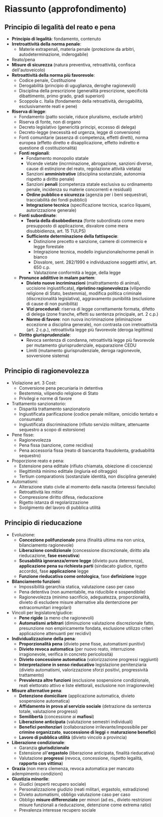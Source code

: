 # Riassunto (approfondimento)

## Principio di legalità del reato e pena

- **Principio di legalità**: fondamento, contenuto
- **Irretroattività della norma penale**:
  - Materie extrapenali, materia penale (protezione da arbitri, autodeterminazione, inderogabile)
- Reato/pena
- **Misure di sicurezza** (natura preventiva, retroattività, confisca dell'autoveicolo)
- **Retroattività della norma più favorevole**:
  - Codice penale, Costituzione
  - Derogabilità (principio di uguglianza, deroghe ragionevoli)
  - Disciplina della prescrizione (generalità prescrizione, specificità dibattimento, primo grado, gradi superiori)
  - Scoppola c. Italia (fondamento della retroattività, derogabilità, esclusivamente reati e pene)
- **Riserva di legge**:
  - Fondamento (patto sociale, riduce pluralismo, esclude arbitri)
  - Riserva di fonte, non di organo
  - Decreto legislativo (genericità principi, eccesso di delega)
  - Decreto-legge (necessità ed urgenza, legge di conversione)
  - Fonti comunitarie (assenza di competenza, effetti diretti), norma europea (effetto diretto e disapplicazione, effetto indiretto e questione di costituzionalità)
  - **Fonti regionali**:
    - Fondamento monopolio statale
    - Vicende vietate (incrminazione, abrogazione, sanzioni diverse, cause di estinzione del reato, regolazione attività vietata)
    - Sanzioni **amministrative** (disciplina sostanziale, autonomia rispetto a diritto penale)
    - Sanzioni **penali** (competenza statale esclusiva su ordinamento penale, incidenza su materie concorrenti e residuali)
    - **Ordine pubblico e sicurezza** (agenzia per i beni sequestrati, tracciabilità dei fondi pubblici)
    - **Integrazione tecnica** (specificazione tecnica, scarico liquami, autorizzazione generale)
  - **Fonti subordinate**:
    - **Teoria della disobbedienza** (fonte subordinata come mero presupposto di applicazione, disvalore come mera disubbidienza, art. 15 TULPS)
    - **Sufficiente determinazione della fattispecie**:
      - Distinzione precetto e sanzione, camere di commercio e legge forestale
      - Integrazione tecnica, modello ingiunzionale/norme penali in bianco
      - Disvalore, sent. 282/1990 e individuazione soggetti attivi, art. 650 c.p.
      - Valutazione conformità a legge, della legge
  - **Pronunce addittive in malam partem**:
    - **Divieto nuove incriminazioni** (maltrattamento di animali, uccisione ingiustificata), **ripristino ragionevolezza** (vilipendio religione di Stato, bestemmia), modifica politica criminale (discrezionalità legislativa), aggravamento punibilità (esclusione di cause di non punibilità)
    - **Vizi procedurali**: riserva di legge correttamente formata, difetto di delega (zone franche, effetti su sentenza principale, art. 2 c.p.)
    - **Norme di favore**: non nuova incriminazione (eliminazione eccezione a disciplina generale), non contrasta con irretroattività (art. 2 c.p.), retroattivita legge più favorevole (deroga legittima)
  - **Diritto giurisprudenziale**:
    - Revoca sentenza di condanna, retroattività legge più favorevole per mutamento giurisprudenziale, equparazione CEDU
    - Limiti (mutamento giurisprudenziale, deroga ragionevole, sovversione sistema)

## Principio di ragionevolezza

- Violazione art. 3 Cost:
  - Conversione pena pecuniaria in detentiva
  - Bestemmia, vilipendio religione di Stato
  - Privilegi e norme di favore
- Trattamento sanzionatorio:
  - Disparità trattamento sanzionatorio
  - Ingiustificata parificazione (codice penale militare, omicidio tentato e consumato)
  - Ingiustificata discriminazione (rifiuto servizio militare, attenuante sequestro a scopo di estorsione)
- Pene fisse:
  - Ragionevolezza
  - Pena fissa (sanzione, come recidiva)
  - Pena accessoria fissa (reato di bancarotta fraudolenta, graduabilità sequestro)
- Proporzione reato e pena:
  - Estensione pena edittale (rifiuto chiamata, obiezione di coscienza)
  - Illegittimità minimo edittale (ingiuria ed oltraggio)
  - Tertium comparationis (sostanziale identità, non disciplina generale)
- Automatismi:
  - Alterazione stato civile al momento della nascita (interessi fanciullo)
  - Retroattività lex mitior
  - Compressione diritto difesa, rieducazione
  - Rigetto istanza di regolarizzazione
  - Svolgimento del lavoro di pubblica utilità

## Principio di rieducazione

- Evoluzione:
  - **Concezione polifunzionale** pena (finalità ultima ma non unica, bilanciamento ragionevole)
  - **Liberazione condizionale** (concessione discrezionale, diritto alla rieducazione, **fase esecutiva**)
  - **Scusabilità ignoranza/errore legge** (divieto pura deterrenza), **applicazione pena su richiesta parti** (sindacato giudice, rigetto accordo), fase **applicazione** legge
  - **Funzione rieducativa come ontologica**, fase **definizione** legge
- **Bilanciamento funzioni**:
  - Impossibilità gerarchia statica, valutazione caso per caso
  - Pena detentiva (non aumentabile, ma riducibile e sospendibile)
  - Ragionevolezza (minimo sacrificio, adeguatezza, proporzionalità, divieto di escludere misure alternative alla dentenzione per extracomunitari irregolari)
- Vincoli per legislatore/giudice:
  - **Pene rigide** (a meno che ragionevoli)
  - **Automatismi arbitrari** (diminuzione valutazione discrezionale fatto, presunzione non empiricamente fondata, esclusione utilizzo criteri applicazione attenuanti per recidivi)
- **Individualizzazione della pena**:
  - **Proporzionalità pena** (divieto pene fisse, automatismi punitivi)
  - **Divieto revoca automatica** (per nuovo reato, interruzione irragionevole, verifica in concreto pericolosità)
  - **Divieto concessione automatica** (valorizzazione progressi raggiunti)
  - **Interpretazione in senso rieducativo** legislazione penitenziaria (divieto automatismi, valorizzazione sforzi positivi, progressività trattamento)
  - **Prevalenza altre funzioni** (esclusione sospensione condizionale, reati elettorato attivo e liste elettorali, esclusione non irragionevole)
- **Misure alternative pena**:
  - **Detenzione domiciliare** (applicazione automatica, divieto sospensione automatica)
  - **Affidamento in prova al servizio sociale** (detrazione da sentenza totale, valutazione progressi)
  - **Semilibertà** (concessione ai **mafiosi**)
  - **Liberazione anticipata** (valutazione semestri individuali)
  - **Benefici penitenziari** (collaborazione irrilevante/impossibile per **crimine organizzato**, **successione di leggi** e **maturazione benefici**)
  - **Lavoro di pubblica utilità** (divieto vincolo a provincia)
- **Liberazione condizionale**:
  - Garanzia **giurisdizionale**
  - Estensione all'**ergastolo** (liberazione anticipata, finalità rieducativa)
  - Valutazione **progressi** (revoca, concessione, rispetto legalità, **rapporto con vittima**)
- **Grazia** (non mera clemenza, revoca automatica per mancato adempimento condizioni)
- **Giustizia minorile**:
  - Giudici (esperti recupero sociale)
  - Personalizzazione giudizio (reati militari, ergastolo, estradizione)
  - Divieto automatismi, obbligo valutazione caso per caso
  - Obbligo **misure differenziate** per minori (ad es., divieto restrizioni misure funzionali a rieducazione, detenzione come extrema ratio)
  - Prevalenza interesse recupero sociale
